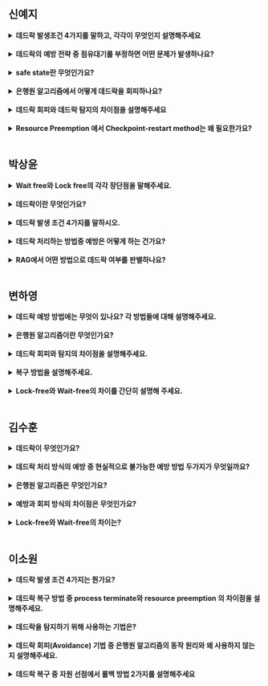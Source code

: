 ## 신예지

<details>
  <summary><b>데드락 발생조건 4가지를 말하고, 각각이 무엇인지 설명해주세요</b></summary>
  <div>
    <br>
    - 상호배제(mutual exclusion): 자원은 한 번에 한 프로세스만 사용 가능<br>
    - 점유 대기(hold and wait): 최소한 하나의 자원을 점유하면서 다른 프로세스에 할당되어 사용하고 있는 자원을 추가로 점유하기 위해 대기<br>
    - 순환 대기(circular wait): 프로세스의 집합에서 순환 형태로 자원을 대기<br>
    - 비선점(no preemption): 다른 프로세스에 할당된 자원은 사용이 끝날 때까지 강제로 뺏을 수 없음
  </div>
</details><br>

<details>
  <summary><b>데드락의 예방 전략 중 점유대기를 부정하면 어떤 문제가 발생하나요?</b></summary>
  <div>
    <br>
    점유대기를 부정하면 프로세스 실행 전에 모든 자원을 할당하기 때문에 필요하지 않을 때에도 자원을 점유하고 있습니다.<br>
    따라서 자원 낭비와 무한 대기 현상이 발생할 수 있습니다.
  </div>
</details><br>

<details>
  <summary><b>safe state란 무엇인가요?</b></summary>
  <div>
    <br>
    safe state란 모든 프로세스가 정상 종료 가능한 상태를 말합니다.
  </div>
</details><br>

<details>
  <summary><b>은행원 알고리즘에서 어떻게 데드락을 회피하나요?</b></summary>
  <div>
    <br>
    프로세스가 자원을 요구할 때 자원을 할당한 후에도 safe state로 남아있게 되는지 사전에 검사하여 교착 상태 회피합니다.<br>
    safe state라면 자원을 할당하고, unsafe state면 다른 프로세스에서 자원을 해지할 때까지 대기합니다.
  </div>
</details><br>

<details>
  <summary><b>데드락 회피와 데드락 탐지의 차이점을 설명해주세요</b></summary>
  <div>
    <br>
    데드락 회피는 최악의 경우를 생각하는 반면 데드락 탐지는 최선의 경우를 생각합니다.<br>
    또 데드락 회피 전략은 데드락이 발생하지 않지만 데드락 탐지 전략은 데드락이 발생할 수 있습니다.
  </div>
</details><br>

<details>
  <summary><b>Resource Preemption 에서 Checkpoint-restart method는 왜 필요한가요?</b></summary>
  <div>
    <br>
    어떤 프로세스로부터 자원을 뺏어오면 자원을 뺏긴 프로세스는 나중에 safe state로 롤백을 해야하기 때문입니다.
  </div>
</details><br>

## 박상윤

<details>
  <summary><b>Wait free와 Lock free의 각각 장단점을 말해주세요.</b></summary>
  <div>
    <br>
    Wait free의 장점은 모든 스레드가 한정된 시간 내에 진행 가능하고,<br>
    단점은 구현이 복잡하고 어렵고, Lock-Free에 비해 더 많은 오버헤드 발생 가능합니다.<br>
    Lock free 장점은 비교적으로 쉬운 구현을 가지고, 하나 이상의 스레드가 진행 가능함을 보장합니다.<br>
    또한, 스레드 간 상호작용 없이 안전하게 공유 자원 사용이 가능합니다.<br>
    단점으로는 일부 스레드가 블로킹될 가능성이 있어 높은 지연시간 발생할 수 있습니다.
  </div>
</details><br>

<details>
  <summary><b>데드락이란 무엇인가요?</b></summary>
  <div>
    <br>
    프로세스가 발생 가능성이 없는 이벤트를 기다리는 경우, 무한히 다음 자원을 기다리게 되는 상태,<br>
    한정된 자원을 여러 곳에서 사용하려고 할 때 발생<br>
    두 개 이상의 프로세스나 스레드가 서로 자원을 얻지 못해서 다음 처리를 하지 못하는 상태입니다.
  </div>
</details><br>

<details>
  <summary><b>데드락 발생 조건 4가지를 말하시오.</b></summary>
  <div>
    <br>
    상호 배제, 점유 대기, 비선점, 순환 대기
  </div>
</details><br>

<details>
  <summary><b>데드락 처리하는 방법중 예방은 어떻게 하는 건가요?</b></summary>
  <div>
    <br>
    상호배제 부정, 여러 프로세스가 공유 자원 사용합니다.<br>
    점유대기 부정, 프로세스 실행전 모든 자원을 할당합니다.<br>
    비선점 부정, 자원 점유 중인 프로세스가 다른 자원을 요구할 때 가진 자원 반납합니다.<br>
    순환대기 부정, 자원에 고유번호 할당 후 순서대로 자원 요구합니다.
  </div>
</details><br>

<details>
  <summary><b>RAG에서 어떤 방법으로 데드락 여부를 판별하나요?</b></summary>
  <div>
    <br>
    Graph Reduction 방식으로 판별하며, edge를 하나씩 제거하여<br>
    모든 edge가 제거되면 데드락이 없고, 지울 수 없는 edge가 남아 있다면 데드락이 존재함을 판별합니다.
  </div>
</details><br>

## 변하영

<details>
  <summary><b>데드락 예방 방법에는 무엇이 있나요? 각 방법들에 대해 설명해주세요.</b></summary>
  <div>
    <br>
    상호배제 부정은 여러 프로세스가 공유 자원을 사용하는 방법으로, 현실적으로 불가능합니다.<br>
    점유대기 부정은 프로세스 실행전 모든 자원을 할당합니다. 이는 자원 낭비와 무한대기 현상이 발생할 수 있습니다.<br>
    비선점 부정은 자원 점유 중인 프로세스가 다른 자원을 요구할 때 가진 자원을 반납합니다. 이는 현실적으로 불가능합니다.<br>
    순환대기 부정은 자원에 고유번호 할당 후 순서대로 자원을 요구합니다. 이는 자원 낭비가 발생할 수 있습니다.
  </div>
</details><br>

<details>
  <summary><b>은행원 알고리즘이란 무엇인가요?</b></summary>
  <div>
    <br>
    은행원 알고리즘은 자원을 요청받았을 때, 자원을 줘도 시스템이 safe state로 유지되는지 미리 시뮬레이션해보고,<br>
    안전하면 자원을 할당하는 데드락 회피 기법입니다.
  </div>
</details><br>

<details>
  <summary><b>데드락 회피와 탐지의 차이점을 설명해주세요.</b></summary>
  <div>
    <br>
    데드락 회피는 데드락이 일어날 경우를 고려하여 회피하는 것으로 데드락이 발생하지 않습니다.<br>
    반면에 데드락 탐지는 현재 상태만 고려해 데드락이 발생하는가를 파악하는 것으로, 데드락이 발생할 수 있습니다.<br>
    이때 데드락 발생 시 복구 과정이 필요합니다.
  </div>
</details><br>

<details>
  <summary><b>복구 방법을 설명해주세요.</b></summary>
  <div>
    <br>
    복구 방법 중 ‘프로세스 종료’는 데드락 상태에 있는 프로세스를 강제 종료해 자원을 회수하는 방식입니다.<br>
    예를 들어, 덜 중요한 프로세스를 종료해서 데드락을 풀 수 있습니다.<br>
    자원 선점은 특정 프로세스에서 자원을 강제로 회수해서 데드락을 해결하는 방식입니다.<br>
    예를 들어, 자원이 적게 필요한 프로세스에서 선점하여 자원을 더 많이 필요로 하는 프로세스에 재할당할 수 있습니다.
  </div>
</details><br>

<details>
  <summary><b>Lock-free와 Wait-free의 차이를 간단히 설명해 주세요.</b></summary>
  <div>
    <br>
    Lock-free는 최소한 하나의 스레드는 계속 작업을 진행할 수 있고,<br>
    Wait-free는 모든 스레드가 제한 시간 내에 반드시 작업을 끝낼 수 있는 구조입니다.
  </div>
</details><br>

## 김수훈

<details>
  <summary><b>데드락이 무엇인가요?</b></summary>
  <div>
    <br>
    데드락은 여러 프로세스가 서로 자원을 점유한 채, 다른 프로세스의 자원을 기다리면서 무한 대기 상태에 빠지는 현상입니다.<br>
    이로 인해 아무 작업도 진행되지 않는 교착 상태가 됩니다.
  </div>
</details><br>

<details>
  <summary><b>데드락 처리 방식의 예방 중 현실적으로 불가능한 예방 방법 두가지가 무엇일까요?</b></summary>
  <div>
    <br>
    상호배제 부정, 비선점 부정입니다.
  </div>
</details><br>

<details>
  <summary><b>은행원 알고리즘은 무엇인가요?</b></summary>
  <div>
    <br>
    은행원 알고리즘은 자원 할당 전에 시뮬레이션을 돌려서 데드락이 발생하지 않을 경우에만 자원을 할당하는 방식입니다.<br>
    Safe state만 유지하도록 설계되어 있지만, 오버헤드가 크고 실용성은 떨어집니다.
  </div>
</details><br>

<details>
  <summary><b>예방과 회피 방식의 차이점은 무엇인가요?</b></summary>
  <div>
    <br>
    예방은 데드락 조건 자체를 미리 제거해서 발생을 차단하는 반면,<br>
    회피는 자원을 할당하기 전에 시스템이 안전한 상태인지 확인해서 위험하면 자원 할당을 보류합니다.
  </div>
</details><br>

<details>
  <summary><b>Lock-free와 Wait-free의 차이는?</b></summary>
  <div>
    <br>
    Lock-free는 항상 하나 이상의 스레드가 진행 가능한 상태를 보장하고,<br>
    Wait-free는 모든 스레드가 제한 시간 내에 작업을 완료할 수 있도록 보장합니다.<br>
    Wait-free가 더 강력하지만 구현이 복잡하고 비용이 큽니다.
  </div>
</details><br>

## 이소원

<details>
  <summary><b>데드락 발생 조건 4가지는 뭔가요?</b></summary>
  <div>
    <br>
    상호배제, 점유대기, 비선점, 순환형 대기
  </div>
</details><br>

<details>
  <summary><b>데드락 복구 방법 중 process terminate와 resource preemption 의 차이점을 설명해주세요.</b></summary>
  <div>
    <br>
    process terminate 는 우선 순위에 따라 데드락 상태에 있는 프로세스를 종료시키면서 데드락의 원인이 되는 프로세스를 찾는 방법이고,<br>
    resource preemption 는 점유하고 있는 프로세스의 자원을 회수하여 데드락을 회복하는 방법입니다.
  </div>
</details><br>

<details>
  <summary><b>데드락을 탐지하기 위해 사용하는 기법은?</b></summary>
  <div>
    <br>
    Resource Allocation Graph (RAG)
  </div>
</details><br>

<details>
  <summary><b>데드락 회피(Avoidance) 기법 중 은행원 알고리즘의 동작 원리와 왜 사용하지 않는지 설명해주세요.</b></summary>
  <div>
    <br>
    프로세스에 자원을 할당하기 전에 미리 결정된 모든 자원들의 최대한 할당량으로 시뮬레이션을 진행하여,<br>
    안정상태에 있을 수 있다는 것을 확인 후 자원을 할당하는 기법 입니다.<br>
    그러나 프로세스와 자원 수를 고정하고 필요한 최대 자원 수를 알고 있어야 한다는 가정이 필요하여 실용적이지 못합니다.
  </div>
</details><br>

<details>
  <summary><b>데드락 복구 중 자원 선점에서 롤백 방법 2가지를 설명해주세요</b></summary>
  <div>
    <br>
    - safe state로 롤백하고 다시 재실행<br>
    - 처음 상태로 되돌림, 프로세스 강제 종료 후, 가장 최근의 check point에서 재시작
  </div>
</details><br>
